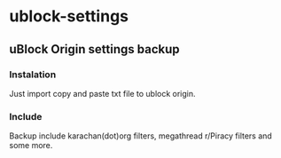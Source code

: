 # ublock-settings

## uBlock Origin settings backup

### Instalation

Just import copy and paste txt file to ublock origin.

### Include

Backup include karachan(dot)org filters, megathread r/Piracy filters and some more.
